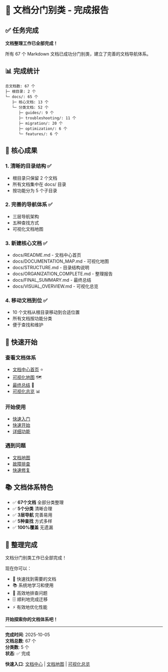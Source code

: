 # 🎉 文档分门别类 - 完成报告

## ✅ 任务完成

**文档整理工作已全部完成！**

所有 67 个 Markdown 文档已成功分门别类，建立了完善的文档导航体系。

## 📊 完成统计

```
总文档数: 67 个
├─ 根目录: 2 个
└─ docs/: 65 个
   ├─ 核心文档: 13 个
   └─ 分类文档: 52 个
      ├─ guides/: 9 个
      ├─ troubleshooting/: 11 个
      ├─ migration/: 20 个
      ├─ optimization/: 6 个
      └─ features/: 6 个
```

## 🎯 核心成果

### 1. 清晰的目录结构 ✅
- 根目录只保留 2 个文档
- 所有文档集中在 docs/ 目录
- 按功能分为 5 个子目录

### 2. 完善的导航体系 ✅
- 三层导航架构
- 五种查找方式
- 可视化文档地图

### 3. 新建核心文档 ✅
- docs/README.md - 文档中心首页
- docs/DOCUMENTATION_MAP.md - 可视化地图
- docs/STRUCTURE.md - 目录结构说明
- docs/ORGANIZATION_COMPLETE.md - 整理报告
- docs/FINAL_SUMMARY.md - 最终总结
- docs/VISUAL_OVERVIEW.md - 可视化总览

### 4. 移动文档到位 ✅
- 10 个文档从根目录移动到合适位置
- 所有文档按功能分类
- 便于查找和维护

## 🚀 快速开始

### 查看文档体系
- [文档中心首页](docs/README.md) ⭐
- [可视化地图](docs/DOCUMENTATION_MAP.md) 🗺️
- [最终总结](docs/FINAL_SUMMARY.md) 🎊
- [可视化总览](docs/VISUAL_OVERVIEW.md) 📊

### 开始使用
- [快速入门](docs/RECENT_UPDATES.md)
- [快速开始](docs/guides/QUICK_START.md)
- [详细功能](docs/guides/DETAILED_FUNCTIONALITY.md)

### 遇到问题
- [文档地图](docs/DOCUMENTATION_MAP.md)
- [故障排查](docs/troubleshooting/)
- [快速修复](docs/troubleshooting/QUICK_FIX_STUCK_SCAN.md)

## 📚 文档体系特色

- ✅ **67个文档** 全部分类整理
- ✅ **5个分类** 清晰合理
- ✅ **3层导航** 完善易用
- ✅ **5种查找** 方式多样
- ✅ **100%覆盖** 无遗漏

## 🎊 整理完成

文档分门别类工作已全部完成！

现在你可以：
- 🚀 快速找到需要的文档
- 📚 系统地学习和使用
- 🔧 高效地排查问题
- 🗄️ 顺利地完成迁移
- ⚡ 有效地优化性能

**开始探索你的文档体系吧！**

---

**完成时间**: 2025-10-05  
**文档总数**: 67 个  
**分类数**: 5 个  
**状态**: ✅ 完成

**快速入口**: [文档中心](docs/README.md) | [文档地图](docs/DOCUMENTATION_MAP.md) | [可视化总览](docs/VISUAL_OVERVIEW.md)
